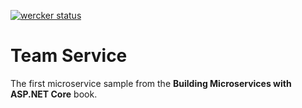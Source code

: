 [![wercker status](https://app.wercker.com/status/207a77fdbf0978cdc2b859bbd86b719e/m "wercker status")](https://app.wercker.com/project/bykey/207a77fdbf0978cdc2b859bbd86b719e)

# Team Service
The first microservice sample from the **Building Microservices with ASP.NET Core** book.
